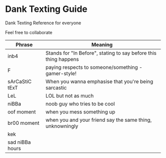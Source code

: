 # Dank Texting Guide 
Dank Texting Reference for everyone 

Feel free to collaborate


| Phrase         | Meaning                                                          |
|----------------|------------------------------------------------------------------|
| inb4           | Stands for "In Before", stating to say before this thing happens |
| F              | paying respects to someone/something - gamer-style!              |
| sArCaStiC tExT | When you wanna emphasise that you're being sarcastic             |
| LeL            | LOL but not as much                                              |
| niBBa          | noob guy who tries to be cool                                    |
| oof moment     | when you mess something up                                       |
| br00 moment    | when you and your friend say the same thing, unknowningly        |   
| kek            |                                                                  |
| sad niBBa hours|                                                                  |
 
